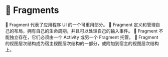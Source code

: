 # 🧩 Fragments

🔹 Fragment 代表了应用程序 UI 的一个可重用部分。
🔹 Fragment 定义和管理自己的布局，拥有自己的生命周期，并且可以处理自己的输入事件。
🔹 Fragment 不能独立存在，它们必须由一个 Activity 或另一个 Fragment 托管。
🔹 Fragment 的视图层次结构成为宿主视图层次结构的一部分，或附加到宿主的视图层次结构上。